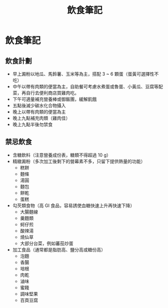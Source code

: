 ﻿---
title: '飲食筆記'
tags: ['健康']
---
# 飲食筆記

## 飲食計劃
* 早上澱粉以地瓜、馬鈴薯、玉米等為主，搭配 3 ~ 6 顆蛋（蛋黃可選擇性不吃）
* 中午以帶有肉類的便當為主，自助餐可考慮水煮蛋或魯蛋、小黃瓜、豆腐等配菜，再自行去便利商店買雞肉吃。
* 下午可適量補充營養棒或御飯團，緩解飢餓
* 五點後滅少碳水化合物攝入
* 晚上以帶有肉類的便當為主
* 晚上九點補充肉類（雞肉佳）
* 晚上九點半後勿禁食

## 禁忌飲食
* 含糖飲料（注意營養成份表，糖類不得超過 10 g）
* 精緻澱粉（多次加工後剩下的營幕素不多，只留下提供熱量的功能）
  * 糕餅
  * 麵條
  * 湯圓
  * 麵包
  * 餅乾
  * 蛋糕
* 勾芡類食物（高 GI 食品，容易誘使血糖快速上升再快速下降）
  * 大腸麵線
  * 羹麵類
  * 蚵仔煎
  * 酸辣湯
  * 燒仙草
  * 大部分台菜，例如蕃茄炒蛋
* 加工食品（通常都是脂肪高、鹽分高或糖份高）
  * 泡麵
  * 香腸
  * 培根
  * 肉乾
  * 滷味
  * 蜜餞
  * 調味堅果
  * 百頁豆腐